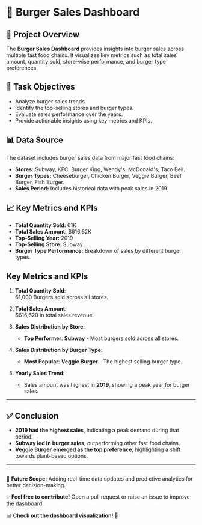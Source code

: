 # 🍔 Burger Sales Dashboard

## 📌 Project Overview
The **Burger Sales Dashboard** provides insights into burger sales across multiple fast food chains. It visualizes key metrics such as total sales amount, quantity sold, store-wise performance, and burger type preferences.

## 🎯 Task Objectives
- Analyze burger sales trends.
- Identify the top-selling stores and burger types.
- Evaluate sales performance over the years.
- Provide actionable insights using key metrics and KPIs.

## 📊 Data Source
The dataset includes burger sales data from major fast food chains:
- **Stores:** Subway, KFC, Burger King, Wendy's, McDonald's, Taco Bell.
- **Burger Types:** Cheeseburger, Chicken Burger, Veggie Burger, Beef Burger, Fish Burger.
- **Sales Period:** Includes historical data with peak sales in 2019.

## 📈 Key Metrics and KPIs
- **Total Quantity Sold:** 61K
- **Total Sales Amount:** $616.62K
- **Top-Selling Year:** 2019
- **Top-Selling Store:** Subway
- **Burger Type Performance:** Breakdown of sales by different burger types.

## Key Metrics and KPIs

1. **Total Quantity Sold**:  
   61,000 Burgers sold across all stores.

2. **Total Sales Amount**:  
   $616,620 in total sales revenue.

3. **Sales Distribution by Store**:
   - **Top Performer**: **Subway** - Most burgers sold across all stores.

4. **Sales Distribution by Burger Type**:
   - **Most Popular**: **Veggie Burger** - The highest selling burger type.

5. **Yearly Sales Trend**:
   - Sales amount was highest in **2019**, showing a peak year for burger sales.

---

## ✅ Conclusion
- **2019 had the highest sales**, indicating a peak demand during that period.  
- **Subway led in burger sales**, outperforming other fast food chains.  
- **Veggie Burger emerged as the top preference**, highlighting a shift towards plant-based options.

---


---
📌 **Future Scope:** Adding real-time data updates and predictive analytics for better decision-making.

💡 **Feel free to contribute!** Open a pull request or raise an issue to improve the dashboard.

📊 **Check out the dashboard visualization!** 🚀

